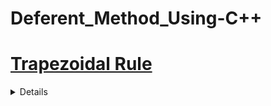 # Deferent_Method_Using-C++
<h1><a href="#">Trapezoidal Rule</a></h1>
<details>


<img src="https://i.postimg.cc/YCWNzLqL/Screenshot-20231030-183008.jpg  " height="100" width="100%"/>
<p>where <br>1. n is the number of strips and can be any number. (1)<br><br> 2. yn = f (xn) are the values of f (xn) at the points xi where i = 0, 1,2, . . . , n.<br> <br>Note that x0 = a, xn = b.<br> <br>3. h is the width of each strip and<br><br> h = b−a/n .<br><br> 4. x1 = a+h, x2 = a+2h, x3 = a+3h,... and so on.</p>

  <h2>PDF : <a href="https://drive.google.com/file/d/1p3pu0YTtoKS7GBGgqZOznL_HQH4S4u1I/view?usp=drivesdk">Trapezoidal Rul</a></h2>

  
</details>

